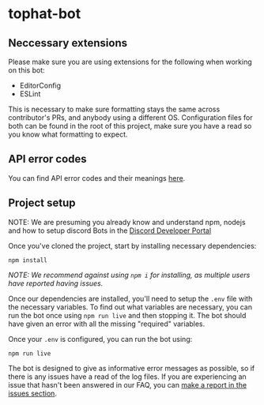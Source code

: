 # tophat-bot

## Neccessary extensions
Please make sure you are using extensions for the following when working on this bot:
- EditorConfig
- ESLint

This is necessary to make sure formatting stays the same across contributor's PRs, and anybody using a different OS.
Configuration files for both can be found in the root of this project, make sure you have a read so you know what formatting to expect.

## API error codes
You can find API error codes and their meanings [here](/https/errorCodes.md).

## Project setup
NOTE: We are presuming you already know and understand npm, nodejs and how to setup discord Bots in the [Discord Developer Portal](https://discord.com/developers/applications)

Once you've cloned the project, start by installing necessary dependencies:
```
npm install
```
*NOTE: We recommend against using `npm i` for installing, as multiple users have reported having issues.*

Once our dependencies are installed, you'll need to setup the `.env` file with the necessary variables.
To find out what variables are necessary, you can run the bot once using `npm run live` and then stopping it.
The bot should have given an error with all the missing "required" variables.

Once your `.env` is configured, you can run the bot using:
```
npm run live
```

The bot is designed to give as informative error messages as possible, so if there is any issues have a read of the log files.
If you are experiencing an issue that hasn't been answered in our FAQ, you can [make a report in the issues section](https://github.com/WhiskeeDev/tophat-bot/issues).
